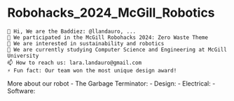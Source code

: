 # Robohacks_2024_McGill_Robotics
    👋 Hi, We are the Baddiez: @llandauro, ...
    🤖 We participated in the McGill Robohacks 2024: Zero Waste Theme
    👀 We are interested in sustainability and robotics
    🌱 We are currently studying Computer Science and Engineering at McGill University
    📫 How to reach us: lara.landauro@gmail.com
    ⚡ Fun fact: Our team won the most unique design award! 

More about our robot - The Garbage Terminator: 
    - Design: 
    - Electrical:
    - Software: 

